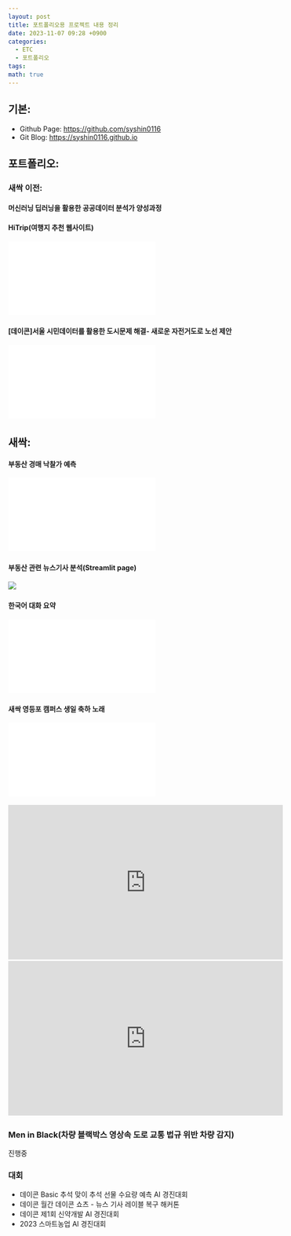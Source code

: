```yaml
---
layout: post
title: 포트폴리오용 프로젝트 내용 정리
date: 2023-11-07 09:28 +0900
categories:
  - ETC
  - 포트폴리오
tags: 
math: true
---
```


## 기본:
- Github Page: https://github.com/syshin0116
- Git Blog: https://syshin0116.github.io

## 포트폴리오:
### 새싹 이전:

#### 머신러닝 딥러닝을 활용한 공공데이터 분석가 양성과정

#### HiTrip(여행지 추천 웹사이트)

![](assets/img/sample_portfolio.pdf)


#### \[데이콘]서울 시민데이터를 활용한 도시문제 해결- 새로운 자전거도로 노선 제안

![](assets/img/서울_시민데이터를_활용한_도시문제_해결_경진대회_7팀_발표자료.pdf)



## 새싹:

#### 부동산 경매 낙찰가 예측
![](assets/img/LazyEstate_부동산%20경매%20낙찰가%20예측%20모델.pdf)

#### 부동산 관련 뉴스기사 분석(Streamlit page)

![](https://i.imgur.com/5JOhJCt.png)

#### 한국어 대화 요약

![](assets/img/한국어_대화_요약_발표자료.pdf)


#### 새싹 영등포 캠퍼스 생일 축하 노래


![](assets/img/움악%20발표.pdf)


<iframe width="560" height="315" src="https://www.youtube.com/embed/I1mI1lQWyvY?si=WMfzLuPb408r-3j8" title="YouTube video player" frameborder="0" allow="accelerometer; autoplay; clipboard-write; encrypted-media; gyroscope; picture-in-picture; web-share" allowfullscreen></iframe>


<iframe width="560" height="315" src="https://www.youtube.com/embed/74rXq-tHxPM?si=1e5iAXi0r5GjjKU3" title="YouTube video player" frameborder="0" allow="accelerometer; autoplay; clipboard-write; encrypted-media; gyroscope; picture-in-picture; web-share" allowfullscreen></iframe>


### Men in Black(차량 블랙박스 영상속 도로 교통 법규 위반 차량 감지)

진행중


### 대회

- 데이콘 Basic 추석 맞이 추석 선물 수요량 예측 AI 경진대회
- 데이콘 월간 데이콘 쇼츠 - 뉴스 기사 레이블 복구 해커톤
- 데이콘 제1회 신약개발 AI 경진대회
- 2023 스마트농업 AI 경진대회